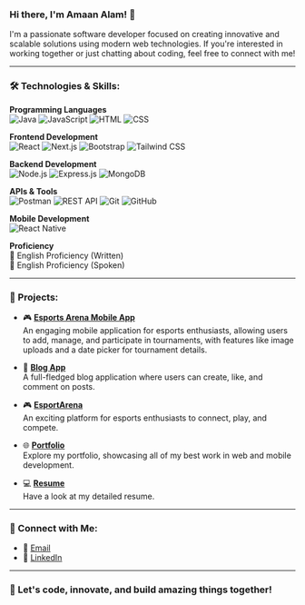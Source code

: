 <!-- Banner Image 
<img src="https://img.etimg.com/thumb/msid-84146083,width-1015,height-761,imgsize-638053,resizemode-8/prime/technology-and-startups/booting-up-developer-economy-how-tech-startups-are-helping-coders-build-and-test-software-faster.jpg" alt="Developer Economy" style="width: 100%; max-height: 150px; object-fit: cover;"/>-->

### Hi there, I'm Amaan Alam! 👋

I'm a passionate software developer focused on creating innovative and scalable solutions using modern web technologies. If you're interested in working together or just chatting about coding, feel free to connect with me!

---

### 🛠 Technologies & Skills:

**Programming Languages**  
![Java](https://img.shields.io/badge/-Java-007396?style=for-the-badge&logo=java) ![JavaScript](https://img.shields.io/badge/-JavaScript-F7DF1E?style=for-the-badge&logo=javascript) ![HTML](https://img.shields.io/badge/-HTML-E34F26?style=for-the-badge&logo=html5&logoColor=white) ![CSS](https://img.shields.io/badge/-CSS-1572B6?style=for-the-badge&logo=css3&logoColor=white)

**Frontend Development**  
![React](https://img.shields.io/badge/-React-61DAFB?style=for-the-badge&logo=react&logoColor=white) ![Next.js](https://img.shields.io/badge/-Next.js-000000?style=for-the-badge&logo=next.js&logoColor=white) ![Bootstrap](https://img.shields.io/badge/-Bootstrap-7952B3?style=for-the-badge&logo=bootstrap&logoColor=white) ![Tailwind CSS](https://img.shields.io/badge/-Tailwind%20CSS-38B2AC?style=for-the-badge&logo=tailwind-css)

**Backend Development**  
![Node.js](https://img.shields.io/badge/-Node.js-339933?style=for-the-badge&logo=node.js&logoColor=white) ![Express.js](https://img.shields.io/badge/-Express.js-000000?style=for-the-badge&logo=express&logoColor=white) ![MongoDB](https://img.shields.io/badge/-MongoDB-47A248?style=for-the-badge&logo=mongodb&logoColor=white)

**APIs & Tools**  
![Postman](https://img.shields.io/badge/-Postman-FF6C37?style=for-the-badge&logo=postman&logoColor=white) ![REST API](https://img.shields.io/badge/-REST%20API-FF6C37?style=for-the-badge&logo=api) ![Git](https://img.shields.io/badge/-Git-F05032?style=for-the-badge&logo=git&logoColor=white) ![GitHub](https://img.shields.io/badge/-GitHub-181717?style=for-the-badge&logo=github)

**Mobile Development**  
![React Native](https://img.shields.io/badge/-React%20Native-61DAFB?style=for-the-badge&logo=react)

**Proficiency**  
📝 English Proficiency (Written)  
🎤 English Proficiency (Spoken)

---

### 🌟 Projects:

- 🎮 **[Esports Arena Mobile App](https://drive.google.com/file/d/1Y4iFgR8jx9srX8nJUD6gGG8-bFRmgo0F/view?usp=drivesdk)**  
  An engaging mobile application for esports enthusiasts, allowing users to add, manage, and participate in tournaments, with features like image uploads and a date picker for tournament details.

- 🚀 **[Blog App](https://blog-app-orcin-seven.vercel.app/)**  
  A full-fledged blog application where users can create, like, and comment on posts.

- 🎮 **[EsportArena](https://esports-arena.vercel.app/)**  
  An exciting platform for esports enthusiasts to connect, play, and compete.

- 🌐 **[Portfolio](https://amaan7355.github.io/Portfolio-New-edited/)**  
  Explore my portfolio, showcasing all of my best work in web and mobile development.

- 💻 **[Resume](https://drive.google.com/file/d/1OcDjgAYTqzJRZziwhajm4_oRJd8kCKtz/view?usp=drivesdk)**  
  Have a look at my detailed resume.

---

### 🤝 Connect with Me:

- 📧 [Email](mailto:alamamaan334@gmail.com)
- 💼 [LinkedIn](https://www.linkedin.com/in/amaan-alam-86b821241)

---

### 🚀 Let's code, innovate, and build amazing things together!

